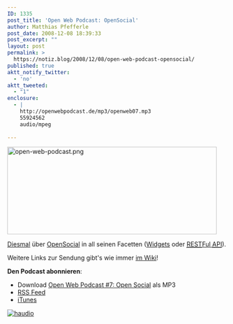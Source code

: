 ```yaml
---
ID: 1335
post_title: 'Open Web Podcast: OpenSocial'
author: Matthias Pfefferle
post_date: 2008-12-08 18:39:33
post_excerpt: ""
layout: post
permalink: >
  https://notiz.blog/2008/12/08/open-web-podcast-opensocial/
published: true
aktt_notify_twitter:
  - 'no'
aktt_tweeted:
  - "1"
enclosure:
  - |
    http://openwebpodcast.de/mp3/openweb07.mp3
    55924562
    audio/mpeg
    
---
```

<img class="aligncenter" src="http://notiz.blog/wp-content/uploads/2008/11/open-web-podcast.png" alt="open-web-podcast.png" width="480" height="200" />

<a href="http://openweb.mixxt.de/networks/blog/post.pixelsebi:7">Diesmal</a> über <a href="http://www.opensocial.org/">OpenSocial</a> in all seinen Facetten (<a href="http://www.opensocial.org/Technical-Resources/opensocial-spec-v081">Widgets</a> oder <a href="http://www.opensocial.org/Technical-Resources/opensocial-spec-v081/restful-protocol"><abbr title="Representational State Transfer">REST</abbr>Ful <abbr title="Application Programming Interface">API</abbr></a>).

Weitere Links zur Sendung gibt's wie immer <a href="http://openweb.mixxt.de/networks/wiki/index.episode-7">im Wiki</a>!

<strong>Den Podcast abonnieren</strong>:
<ul>
<li class="haudio">Download <a href="http://openwebpodcast.de/mp3/openweb07.mp3" rel="enclosure" class="fn" type="audio/mpeg">Open Web Podcast #7: Open Social</a> als MP3</li>
<li><a href="http://feeds.feedburner.com/openwebcast">RSS Feed</a></li>
<li><a href="http://phobos.apple.com/WebObjects/MZStore.woa/wa/viewPodcast?id=294732929">iTunes</a></li>
</ul>

<a href="http://microformats.org/wiki/haudio" title="hAudio Proposal"><img src="http://farm2.static.flickr.com/1216/604867362_da0921136a_o.png" alt="haudio" /></a>